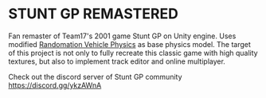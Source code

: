 # STUNT GP REMASTERED
Fan remaster of Team17's 2001 game Stunt GP on Unity engine. Uses modified [Randomation Vehicle Physics](https://github.com/JustInvoke/Randomation-Vehicle-Physics) as base physics model. The target of this project is not only to fully recreate this classic game with high quality textures, but also to implement track editor and online multiplayer.

Check out the discord server of Stunt GP community https://discord.gg/ykzAWnA
